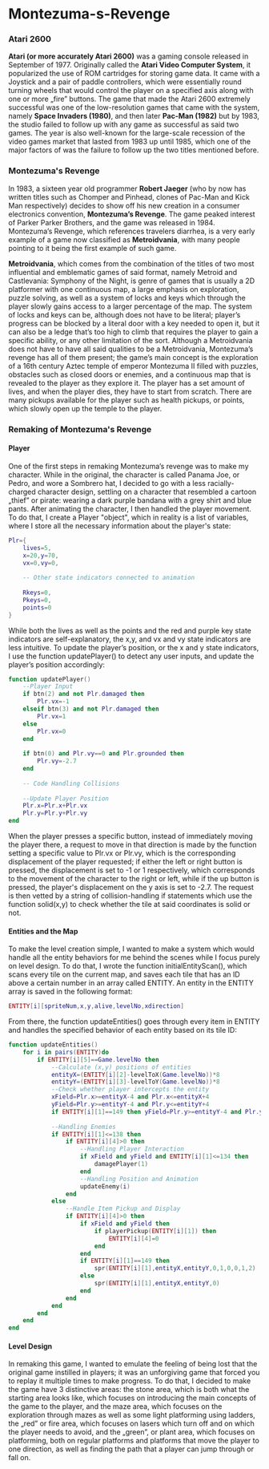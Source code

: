 # Montezuma-s-Revenge

### Atari 2600

**Atari (or more accurately Atari 2600)** was a gaming console released in September of 1977. Originally called the **Atari Video Computer System**, it popularized the use of ROM cartridges for storing game data. It came with a Joystick and a pair of paddle controllers, which were essentially round turning wheels that would control the player on a specified axis along with one or more „fire” buttons. The game that made the Atari 2600 extremely successful was one of the low-resolution games that came with the system, namely **Space Invaders (1980)**, and then later **Pac-Man (1982)** but by 1983, the studio failed to follow up with any game as successful as said two games. The year is also well-known for the large-scale recession of the video games market that lasted from 1983 up until 1985, which one of the major factors of was the failure to follow up the two titles mentioned before. 

### Montezuma's Revenge

In 1983, a sixteen year old programmer **Robert Jaeger** (who by now has written titles such as Chomper and Pinhead, clones of Pac-Man and Kick Man respectively) decides to show off his new creation in a consumer electronics convention, **Montezuma’s Revenge**. The game peaked interest of Parker Parker Brothers, and the game was released in 1984. Montezuma’s Revenge, which references travelers diarrhea, is a very early example of a game now classified as **Metroidvania**, with many people pointing to it being the first example of such game. 

**Metroidvania**, which comes from the combination of the titles of two most influential and emblematic games of said format, namely Metroid and Castlevania: Symphony of the Night, is genre of games that is usually a 2D platformer with one continuous map, a large emphasis on exploration, puzzle solving, as well as a system of locks and keys which through the player slowly gains access to a larger percentage of the map. The system of locks and keys can be, although does not have to be literal; player’s progress can be blocked by a literal door with a key needed to open it, but it can also be a ledge that’s too high to climb that requires the player to gain a specific ability, or any other limitation of the sort. Although a Metroidvania does not have to have all said qualities to be a Metroidvania, Montezuma’s revenge has all of them present; the game’s main concept is the exploration of a 16th century Aztec temple of emperor Montezuma II filled with puzzles, obstacles such as closed doors or enemies, and a continuous map that is revealed to the player as they explore it. The player has a set amount of lives, and when the player dies, they have to start from scratch. There are many pickups available for the player such as health pickups, or points, which slowly open up the temple to the player.

### Remaking of Montezuma's Revenge
#### Player
One of the first steps in remaking Montezuma’s revenge was to make my character. While in the original, the character is called Panama Joe, or Pedro, and wore a Sombrero hat, I decided to go with a less racially-charged character design, settling on a character that resembled a cartoon „thief” or pirate: wearing a dark purple bandana with a grey shirt and blue pants. After animating the character, I then handled the player movement. To do that, I create a Player "object", which in reality is a list of variables, where I store all the necessary information about the player's state:

```lua
Plr={
	lives=5,
	x=20,y=70,
	vx=0,vy=0,
	
	-- Other state indicators connected to animation
	
	Rkeys=0,
	Pkeys=0,
	points=0
}
```
While both the lives as well as the points and the red and purple key state indicators are self-explanatory, the x,y, and vx and vy state indicators are less intuitive. To update the player’s position, or the x and y state indicators, I use the function updatePlayer() to detect any user inputs, and update the player’s position accordingly:

```lua
function updatePlayer()
	--Player Input
	if btn(2) and not Plr.damaged then 
		Plr.vx=-1
	elseif btn(3) and not Plr.damaged then 
		Plr.vx=1
 	else 
		Plr.vx=0 
	end
	
	if btn(0) and Plr.vy==0 and Plr.grounded then 
		Plr.vy=-2.7
	end
	
	-- Code Handling Collisions
	
	--Update Player Position
	Plr.x=Plr.x+Plr.vx
 	Plr.y=Plr.y+Plr.vy
end
```
When the player presses a specific button, instead of immediately moving the player there, a request to move in that direction is made by the function setting a specific value to Plr.vx or Plr.vy, which is the corresponding displacement of the player requested; if either the left or right button is pressed, the displacement is set to -1 or 1 respectively, which corresponds to the movement of the character to the right or left, while if the up button is pressed, the player's displacement on the y axis is set to -2.7. The request is then vetted by a string of collision-handling if statements which use the function solid(x,y) to check whether the tile at said coordinates is solid or not. 

#### Entities and the Map
To make the level creation simple, I wanted to make a system which would handle all the entity behaviors for me behind the scenes while I focus purely on level design. To do that, I wrote the function initialEntityScan(), which scans every tile on the current map, and saves each tile that has an ID above a certain number in an array called ENTITY. An entity in the ENTITY array is saved in the following format: 
```lua
ENTITY[i][spriteNum,x,y,alive,levelNo,xdirection]
```
From there, the function updateEntities() goes through every item in ENTITY and handles the specified behavior of each entity based on its tile ID:
```lua
function updateEntities()
	for i in pairs(ENTITY)do
		if ENTITY[i][5]==Game.levelNo then
			--Calculate (x,y) positions of entities
			entityX=(ENTITY[i][2]-levelToX(Game.levelNo))*8
			entityY=(ENTITY[i][3]-levelToY(Game.levelNo))*8
			--Check whether player intercepts the entity
			xField=Plr.x>=entityX-4 and Plr.x<=entityX+4 
			yField=Plr.y>=entityY-4 and Plr.y<=entityY+4
			if ENTITY[i][1]==149 then yField=Plr.y>=entityY-4 and Plr.y<=entityY+12 end
		
			--Handling Enemies
			if ENTITY[i][1]<=138 then
				if ENTITY[i][4]>0 then
					--Handling Player Interaction
					if xField and yField and ENTITY[i][1]<=134 then
						damagePlayer(1)
					end
					--Handling Position and Animation
					updateEnemy(i)
				end
			else
				--Handle Item Pickup and Display
				if ENTITY[i][4]>0 then
					if xField and yField then
						if playerPickup(ENTITY[i][1]) then
							ENTITY[i][4]=0
						end
					end
					if ENTITY[i][1]==149 then
						spr(ENTITY[i][1],entityX,entityY,0,1,0,0,1,2)
					else
						spr(ENTITY[i][1],entityX,entityY,0)
					end
				end
			end
		end
	end
end
```
#### Level Design
In remaking this game, I wanted to emulate the feeling of being lost that the original game instilled in players; it was an unforgiving game that forced you to replay it multiple times to make progress. To do that, I decided to make the game have 3 distinctive areas: the stone area, which is both what the starting area looks like, which focuses on introducing the main concepts of the game to the player, and the maze area, which focuses on the exploration through mazes as well as some light platforming using ladders, the „red” or fire area, which focuses on lasers which turn off and on which the player needs to avoid, and the „green”, or plant area, which focuses on platforming, both on regular platforms and platforms that move the player to one direction, as well as finding the path that a player can jump through or fall on. 
